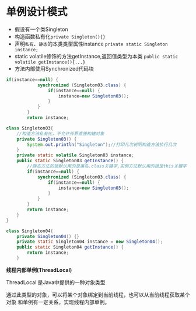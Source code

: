 # 单例设计模式

- 假设有一个类Singleton
- 构造函数私有化`private Singleton(){}`
- 声明`私有`、`静态`的本类类型属性instance `private static Singleton instance;`
- static volatile修饰的方法getInstance,返回值类型为本类 `public static volatile getInstance(){...}`
- 方法内部使用Synchronized代码块
```java
if(instance==null) {
			synchronized (Singleton03.class) {
				if(instance==null) {
					instance=new Singleton03();
				}
			}
		}
		return instance;
```

```java
class Singleton03{	
	//构造方法私有化，不允许外界直接构建对象
	private Singleton03() {
		System.out.println("Singleton");//打印几次说明构造方法执行几次
	}
	private static volatile Singleton03 instance;
	public static Singleton03 getInstance() {
		//静态方法的锁默认用的是类名.class关键字,实例方法默认用的锁是this关键字
		if(instance==null) {
			synchronized (Singleton03.class) {
				if(instance==null) {
					instance=new Singleton03();
				}
			}
		}
		return instance;
	}
}
```
```java
class Singleton04{	
	private Singleton04() {}
	private static Singleton04 instance = new Singleton04();
	public static Singleton04 getInstance() {
		return instance;
	}
```

**线程内部单例(ThreadLocal)**

ThreadLocal 是Java中提供的一种对象类型

通过此类型的对象，可以将某个对象绑定到当前线程，也可以从当前线程获取某个对象
和单例有一定关系，实现线程内部单例。